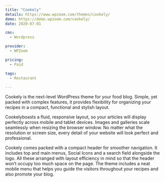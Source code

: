 ```yaml
---
title: "Cookely"
details: https://www.wpzoom.com/themes/cookely/
demo: https://demo.wpzoom.com/cookely/
date: 2020-07-01

cms: 
  - Wordpress

provider: 
  - WPZoom

pricing:
  - Paid

tags:
  - Restaurant
  
---
```


Cookely is the next-level WordPress theme for your food blog. Simple, yet packed with complex features, it provides flexibility for organizing your recipes in a compact, functional and stylish layout.

Cookelyboasts a fluid, responsive layout, so your articles will display perfectly across mobile and tablet devices. Images and galleries scale seamlessly when resizing the browser window. No matter what the resolution or screen size, every detail of your website will look perfect and professional.

Cookely comes packed with a compact header for smoother navigation. It includes top and main menus, Social Icons and a search field alongside the logo. All these arranged with layout efficiency in mind so that the header won’t occupy too much space on the page. The theme includes a neat mobile menu that helps you guide the visitors throughout your recipes and also promote your blog.